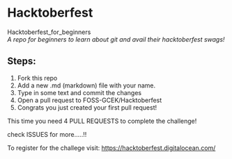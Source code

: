 # Hacktoberfest
Hacktoberfest_for_beginners  
*A repo for beginners to learn about git and avail their hacktoberfest swags!*

## Steps:

1. Fork this repo
2. Add a new .md (markdown) file with your name.
3. Type in some text and commit the changes
4. Open a pull request to FOSS-GCEK/Hacktoberfest
5. Congrats you just created your first pull request!

This time you need 4 PULL REQUESTS to complete the challenge!

check ISSUES for more.....!!

To register for the challege visit: https://hacktoberfest.digitalocean.com/


